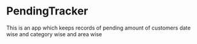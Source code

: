 # PendingTracker
This is an app which keeps records of pending amount of customers date wise and category wise and area wise
